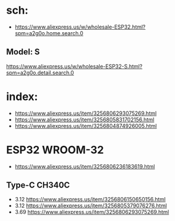 # sch:
- https://www.aliexpress.us/w/wholesale-ESP32.html?spm=a2g0o.home.search.0
## Model: S
https://www.aliexpress.us/w/wholesale-ESP32-S.html?spm=a2g0o.detail.search.0


# index:
- https://www.aliexpress.us/item/3256806293075269.html
- https://www.aliexpress.us/item/3256805831702156.html
- https://www.aliexpress.us/item/3256804874926005.html

# ESP32 WROOM-32
- https://www.aliexpress.us/item/3256806236183619.html

## Type-C CH340C
- 3.12 https://www.aliexpress.us/item/3256806150650156.html
- 3.12 https://www.aliexpress.us/item/3256805379076276.html
- 3.69 https://www.aliexpress.us/item/3256806293075269.html

